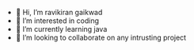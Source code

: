 - 👋 Hi, I’m ravikiran gaikwad
- 👀 I’m interested in coding
- 🌱 I’m currently learning java
- 💞️ I’m looking to collaborate on any intrusting project 


<!---
 ravikiran gaikwad/ravikiran-gaikwad is a ✨ special ✨ repository because its `README.md` (this file) appears on your GitHub profile.
You can click the Preview link to take a look at your changes.
--->
